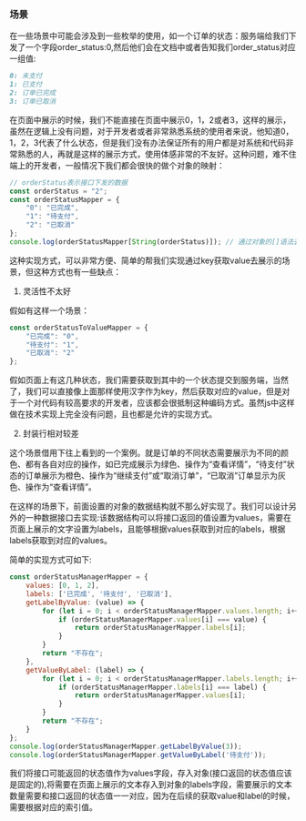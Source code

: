 ### 场景

在一些场景中可能会涉及到一些枚举的使用，如一个订单的状态：服务端给我们下发了一个字段order_status:0,然后他们会在文档中或者告知我们order_status对应一组值:

```markdown
0: 未支付
1: 已支付
2: 订单已完成
3: 订单已取消
```

在页面中展示的时候，我们不能直接在页面中展示0，1，2或者3，这样的展示，虽然在逻辑上没有问题，对于开发者或者非常熟悉系统的使用者来说，他知道0，1，2，3代表了什么状态，但是我们没有办法保证所有的用户都是对系统和代码非常熟悉的人，再就是这样的展示方式，使用体感非常的不友好。这种问题，难不住端上的开发者，一般情况下我们都会很快的做个对象的映射：

```js
// orderStatus表示接口下发的数据
const orderStatus = "2";
const orderStatusMapper = {
    "0": "已完成",
    "1": "待支付",
    "2": "已取消"
};
console.log(orderStatusMapper[String(orderStatus)]); // 通过对象的[]语法去获取属性即可
```

这种实现方式，可以非常方便、简单的帮我们实现通过key获取value去展示的场景，但这种方式也有一些缺点：

1. 灵活性不太好

假如有这样一个场景：

```js
const orderStatusToValueMapper = {
    "已完成": "0",
    "待支付": "1",
    "已取消": "2"
};
```

假如页面上有这几种状态，我们需要获取到其中的一个状态提交到服务端，当然了，我们可以直接像上面那样使用汉字作为key，然后获取对应的value，但是对于一个对代码有较高要求的开发者，应该都会很抵制这种编码方式。虽然js中这样做在技术实现上完全没有问题，且也都是允许的实现方式。

2. 封装行相对较差

这个场景借用下往上看到的一个案例。就是订单的不同状态需要展示为不同的颜色、都有各自对应的操作，如已完成展示为绿色、操作为“查看详情”，“待支付”状态的订单展示为橙色、操作为“继续支付”或“取消订单”，“已取消”订单显示为灰色、操作为“查看详情”。

在这样的场景下，前面设置的对象的数据结构就不那么好实现了。我们可以设计另外的一种数据接口去实现:该数据结构可以将接口返回的值设置为values，需要在页面上展示的文字设置为labels，且能够根据values获取到对应的labels，根据labels获取到对应的values。

简单的实现方式可如下:

```js
const orderStatusManagerMapper = {
    values: [0, 1, 2],
    labels: ['已完成', '待支付', '已取消'],
    getLabelByValue: (value) => {
        for (let i = 0; i < orderStatusManagerMapper.values.length; i++) {
            if (orderStatusManagerMapper.values[i] === value) {
                return orderStatusManagerMapper.labels[i];
            }
        }
        return "不存在";
    },
    getValueByLabel: (label) => {
        for (let i = 0; i < orderStatusManagerMapper.labels.length; i++) {
            if (orderStatusManagerMapper.labels[i] === label) {
                return orderStatusManagerMapper.values[i];
            }
        }
        return "不存在";
    }
};
console.log(orderStatusManagerMapper.getLabelByValue(3));
console.log(orderStatusManagerMapper.getValueByLabel('待支付'));
```

我们将接口可能返回的状态值作为values字段，存入对象(接口返回的状态值应该是固定的),将需要在页面上展示的文本存入到对象的labels字段，需要展示的文本数量需要和接口返回的状态值一一对应，因为在后续的获取value和label的时候，需要根据对应的索引值。

